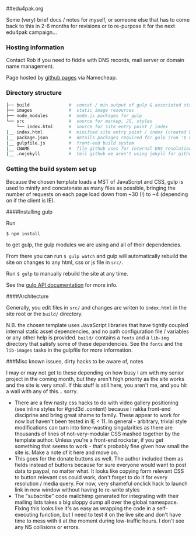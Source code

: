 ##edu4pak.org

Some (very) brief docs / notes for myself, or someone else that has to come back to this in 2-6 months for revisions or to re-purpose it for the next edu4pak campaign...


### Hosting information

Contact Rob if you need to fiddle with DNS records, mail server or domain name management.

Page hosted by [github pages](https://help.github.com/articles/setting-up-a-custom-domain-with-github-pages) via Namecheap.

### Directory structure

```bash
├── build				#  concat / min output of gulp & associated static resources
├── images				#  static image resources
├── node_modules		#  node.js packages for gulp
└── src 				#  source for markup, JS, styles
    └── index.html 		#  source for site entry point / index
|__ index.html  		#  minified site entry point / index (created by build system)
|__ package.json 		#  details packages required for gulp (run '$ npm install' to install these)
|__ gulpfile.js 		#  front-end build system
|__ CNAME 				#  file github uses for internal DNS resolution
|__ .nojekyll 			#  tell github we aren't using jekyll for github pages
```

### Getting the build system set up

Because the chosen template loads a MST of JavaScript and CSS, gulp is used to minify and concatenate as many files as possible, bringing the number of requests on each page load down from ~30 (!) to ~4 (depending on if the client is IE).

####Installing gulp  

Run 
```
$ npm install 
```
to get gulp, the gulp modules we are using and all of their dependencies.

From there you can run `$ gulp watch` and gulp will automatically rebuild the site on changes to any html, css or js file in `src/`. 

Run `$ gulp` to manually rebuild the site at any time.

See the [gulp API documentation](https://github.com/gulpjs/gulp/blob/master/docs/API.md) for more info.

####Architecture

Generally, you edit files in `src/` and changes are writen to `index.html` in the site root or the `build/` directory. 

N.B. the chosen template uses JavaScript libraries that have tightly coupled internal static asset dependencies, and no path configuration file / variables or any other help is provided. `build/` contains a `fonts` and a `lib-img` directory that satisfy some of these dependencies. See the `fonts` and the `lib-images` tasks in the gulpfile for more information.

###Misc known issues, dirty hacks to be aware of, notes

I may or may not get to these depending on how busy I am with my senior project in the coming month, but they aren't high priority as the site works and the site is very small. If this stuff is still here, you aren't me, and you hit a wall with any of this... sorry.

*  There are a few nasty css hacks to do with video gallery positioning (see inline styles for #grid3d .content) because I rakka front-end disciprine and bring great shame to family. These appear to work for now but haven't been tested in IE < 11. In general - arbitrary, trivial style modifications can turn into time-wasting singularities as there are thousands of lines of not-very-modular CSS mashed together by the template author. Unless you're a front-end rockstar, if you get something that seems to work - that's probably fine given how small the site is. Make a note of it here and move on.
*  This goes for the donate buttons as well. The author included them as fields instead of buttons because for sure everyone would want to post data to paypal, no matter what. It looks like copying form relevant CSS to button relevant css could work, don't forget to do it for every resolution / media query. For now, very shameful onclick hack to launch link in new window without having to re-write styles
*  The "subscribe" code mailchimp generated for integrating with their mailing lists takes a big sloppy dump all over the global namespace. Fixing this looks like it's as easy as wrapping the code in a self-executing function, but I need to test it on the live site and don't have time to mess with it at the moment during low-traffic hours. I don't see any NS collisions or errors.